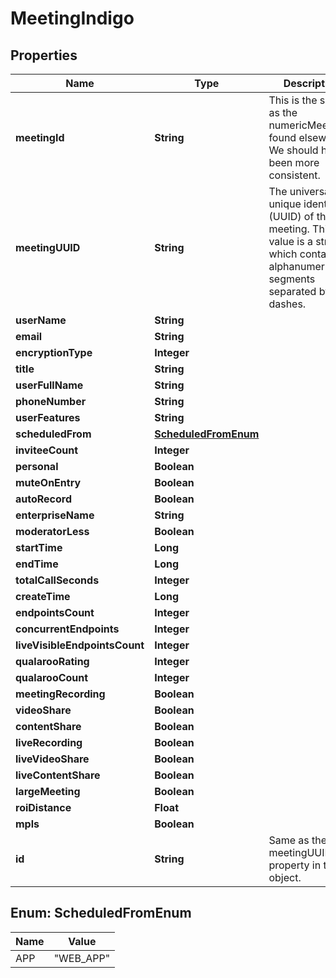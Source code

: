 
# MeetingIndigo

## Properties
Name | Type | Description | Notes
------------ | ------------- | ------------- | -------------
**meetingId** | **String** | This is the same as the numericMeetingId found elsewhere. We should have been more consistent. |  [optional]
**meetingUUID** | **String** | The universally unique identifier (UUID) of the meeting. This value is a string which contains 6 alphanumeric segments separated by dashes. |  [optional]
**userName** | **String** |  |  [optional]
**email** | **String** |  |  [optional]
**encryptionType** | **Integer** |  |  [optional]
**title** | **String** |  |  [optional]
**userFullName** | **String** |  |  [optional]
**phoneNumber** | **String** |  |  [optional]
**userFeatures** | **String** |  |  [optional]
**scheduledFrom** | [**ScheduledFromEnum**](#ScheduledFromEnum) |  |  [optional]
**inviteeCount** | **Integer** |  |  [optional]
**personal** | **Boolean** |  |  [optional]
**muteOnEntry** | **Boolean** |  |  [optional]
**autoRecord** | **Boolean** |  |  [optional]
**enterpriseName** | **String** |  |  [optional]
**moderatorLess** | **Boolean** |  |  [optional]
**startTime** | **Long** |  |  [optional]
**endTime** | **Long** |  |  [optional]
**totalCallSeconds** | **Integer** |  |  [optional]
**createTime** | **Long** |  |  [optional]
**endpointsCount** | **Integer** |  |  [optional]
**concurrentEndpoints** | **Integer** |  |  [optional]
**liveVisibleEndpointsCount** | **Integer** |  |  [optional]
**qualarooRating** | **Integer** |  |  [optional]
**qualarooCount** | **Integer** |  |  [optional]
**meetingRecording** | **Boolean** |  |  [optional]
**videoShare** | **Boolean** |  |  [optional]
**contentShare** | **Boolean** |  |  [optional]
**liveRecording** | **Boolean** |  |  [optional]
**liveVideoShare** | **Boolean** |  |  [optional]
**liveContentShare** | **Boolean** |  |  [optional]
**largeMeeting** | **Boolean** |  |  [optional]
**roiDistance** | **Float** |  |  [optional]
**mpls** | **Boolean** |  |  [optional]
**id** | **String** | Same as the meetingUUID property in this object. |  [optional]


<a name="ScheduledFromEnum"></a>
## Enum: ScheduledFromEnum
Name | Value
---- | -----
APP | &quot;WEB_APP&quot;



